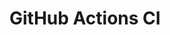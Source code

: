 # GitHub Actions CI









































































































































































































































































































































































































































































































































































































































































































































































































































































































































































































































































































































































































































